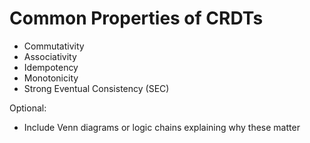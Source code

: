 # Common Properties of CRDTs

- Commutativity
- Associativity
- Idempotency
- Monotonicity
- Strong Eventual Consistency (SEC)

Optional:
- Include Venn diagrams or logic chains explaining why these matter